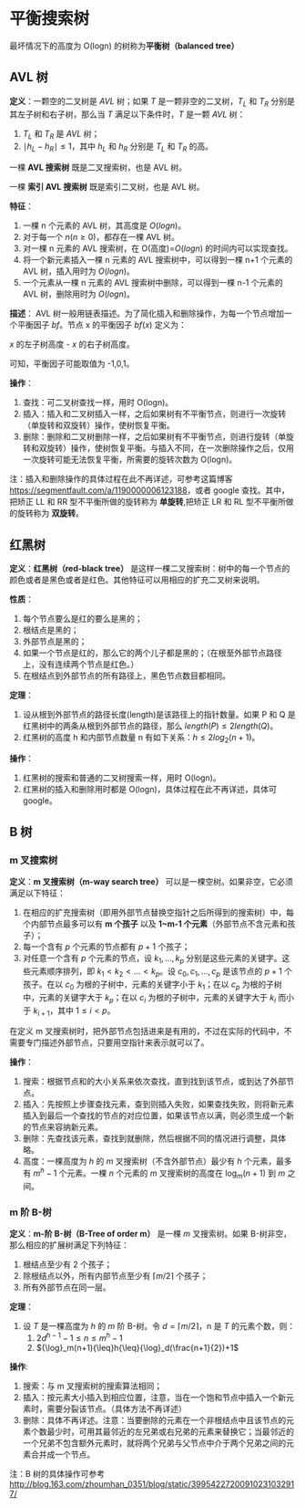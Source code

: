 # 平衡搜索树

最坏情况下的高度为 O(logn) 的树称为**平衡树（balanced tree）**

## AVL 树

**定义**：一颗空的二叉树是 $AVL$ 树；如果 $T$ 是一颗非空的二叉树，$T_L$ 和 $T_R$ 分别是其左子树和右子树，那么当 $T$ 满足以下条件时，$T$ 是一颗 $AVL$ 树：
1. $T_L$ 和 $T_R$ 是 $AVL$ 树；
1. ${\mid}h_L-h_R{\mid}{\leq}1$，其中 $h_L$ 和 $h_R$ 分别是 $T_L$ 和 $T_R$ 的高。

一棵 **AVL 搜索树** 既是二叉搜索树，也是 AVL 树。

一棵 **索引 AVL 搜索树** 既是索引二叉树，也是 AVL 树。

**特征**：
1. 一棵 n 个元素的 AVL 树，其高度是 $O(logn)$。
1. 对于每一个 $n(n{\geq}0)$，都存在一棵 AVL 树。
1. 对一棵 n 元素的 AVL 搜索树，在 O(高度)=$O(logn)$ 的时间内可以实现查找。
1. 将一个新元素插入一棵 n 元素的 AVL 搜索树中，可以得到一棵 n+1 个元素的 AVL 树，插入用时为 $O(logn)$。
1. 一个元素从一棵 n 元素的 AVL 搜索树中删除，可以得到一棵 n-1 个元素的 AVL 树，删除用时为 $O(logn)$。

**描述**：
AVL 树一般用链表描述。为了简化插入和删除操作，为每一个节点增加一个平衡因子 $bf$。节点 x 的平衡因子 $bf(x)$ 定义为：

$x$ 的左子树高度 - $x$ 的右子树高度。

可知，平衡因子可能取值为 -1,0,1。

**操作**：
1. 查找：可二叉树查找一样，用时 O(logn)。
1. 插入：插入和二叉树插入一样，之后如果树有不平衡节点，则进行一次旋转（单旋转和双旋转）操作，使树恢复平衡。
1. 删除：删除和二叉树删除一样，之后如果树有不平衡节点，则进行旋转（单旋转和双旋转）操作，使树恢复平衡。与插入不同，在一次删除操作之后，仅用一次旋转可能无法恢复平衡，所需要的旋转次数为 O(logn)。

注：插入和删除操作的具体过程在此不再详述，可参考这篇博客 <https://segmentfault.com/a/1190000006123188>，或者 google 查找。其中，把矫正 LL 和 RR 型不平衡所做的旋转称为 **单旋转**,把矫正 LR 和 RL 型不平衡所做的旋转称为 **双旋转**。

## 红黑树

**定义**：**红黑树（red-black tree）** 是这样一棵二叉搜索树：树中的每一个节点的颜色或者是黑色或者是红色。其他特征可以用相应的扩充二叉树来说明。

**性质**：
1. 每个节点要么是红的要么是黑的；
1. 根结点是黑的；
1. 外部节点是黑的；
1. 如果一个节点是红的，那么它的两个儿子都是黑的；（在根至外部节点路径上，没有连续两个节点是红色。）
1. 在根结点到外部节点的所有路径上，黑色节点数目都相同。

**定理**：
1. 设从根到外部节点的路径长度(length)是该路径上的指针数量。如果 P 和 Q 是红黑树中的两条从根到外部节点的路径，那么 $length(P){\leq}2length(Q)$。
1. 红黑树的高度 h 和内部节点数量 n 有如下关系：$h{\leq}2log_2(n+1)$。

**操作**：
1. 红黑树的搜索和普通的二叉树搜索一样，用时 O(logn)。
1. 红黑树的插入和删除用时都是 O(logn)，具体过程在此不再详述，具体可 google。

## B 树

### m 叉搜索树

**定义**：**m 叉搜索树（m-way search tree）** 可以是一棵空树。如果非空，它必须满足以下特征：
1. 在相应的扩充搜索树（即用外部节点替换空指针之后所得到的搜索树）中，每个内部节点最多可以有 **m 个孩子** 以及 **1~m-1 个元素**（外部节点不含元素和孩子）；
1. 每一个含有 $p$ 个元素的节点都有 $p+1$ 个孩子；
1. 对任意一个含有 $p$ 个元素的节点，设 $k_1,...,k_p$ 分别是这些元素的关键字。这些元素顺序排列，即 $k_1<k_2<...<k_p$。设 $c_0,c_1,...,c_p$ 是该节点的 $p+1$ 个孩子。在以 $c_0$ 为根的子树中，元素的关键字小于 $k_1$；在以 $c_p$ 为根的子树中，元素的关键字大于 $k_p$；在以 $c_i$ 为根的子树中，元素的关键字大于 $k_i$ 而小于 $k_{i+1}$，其中 $1{\leq}i<p$。

在定义 m 叉搜索树时，把外部节点包括进来是有用的，不过在实际的代码中，不需要专门描述外部节点，只要用空指针来表示就可以了。

**操作**：
1. 搜索：根据节点和的大小关系来依次查找，直到找到该节点，或到达了外部节点。
1. 插入：先按照上步骤查找元素，查到则插入失败，如果查找失败，则将新元素插入到最后一个查找的节点的对应位置，如果该节点以满，则必须生成一个新的节点来容纳新元素。
1. 删除：先查找该元素，查找到就删除，然后根据不同的情况进行调整，具体略。
1. 高度：一棵高度为 $h$ 的 $m$ 叉搜索树（不含外部节点）最少有 $h$ 个元素，最多有 $m^h-1$ 个元素。一棵 $n$ 个元素的 $m$ 叉搜索树的高度在 ${\log}_m(n+1)$ 到 $m$ 之间。

### m 阶 B-树

**定义**：**m-阶 B-树（B-Tree of order m）** 是一棵 $m$ 叉搜索树。如果 B-树非空，那么相应的扩展树满足下列特征：
1. 根结点至少有 2 个孩子；
1. 除根结点以外，所有内部节点至少有 ${\lceil}m/2{\rceil}$ 个孩子；
1. 所有外部节点在同一层。

**定理**：
1. 设 $T$ 是一棵高度为 $h$ 的 $m$ 阶 B-树。令 $d={\lceil}m/2{\rceil}$，n 是 $T$ 的元素个数，则：
    1. $2d^{h-1}-1{\leq}n{\leq}m^h-1$
    1. ${\log}_m(n+1){\leq}h{\leq}{\log}_d(\frac{n+1}{2})+1$

**操作**:
1. 搜索：与 m 叉搜索树的搜索算法相同；
1. 插入：按元素大小插入到相应位置，注意，当在一个饱和节点中插入一个新元素时，需要分裂该节点。（具体方法不再详述）
1. 删除：具体不再详述。注意：当要删除的元素在一个非根结点中且该节点的元素个数最少时，可用其最邻近的左兄弟或右兄弟的元素来替换它；当最邻近的一个兄弟不包含额外元素时，就将两个兄弟与父节点中介于两个兄弟之间的元素合并成一个节点。

注：B 树的具体操作可参考 <http://blog.163.com/zhoumhan_0351/blog/static/39954227200910231032917/>